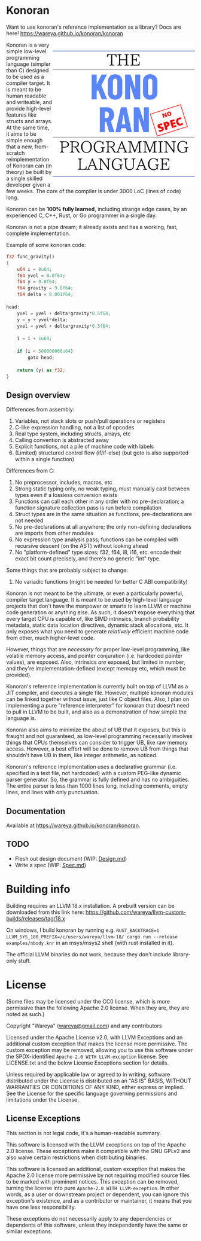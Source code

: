 # Konoran

Want to use konoran's reference implementation as a library? Docs are here! <https://wareya.github.io/konoran/konoran>

  <img align="right" width="380" src="logo.png" style="float: right">

Konoran is a very simple low-level programming language (simpler than C) designed to be used as a compiler target. It is meant to be human readable and writeable, and provide high-level features like structs and arrays. At the same time, it aims to be simple enough that a new, from-scratch reimplementation of Konoran can (in theory) be built by a single skilled developer given a few weeks. The core of the compiler is under 3000 LoC (lines of code) long.

Konoran can be **100% fully learned**, including strange edge cases, by an experienced C, C++, Rust, or Go programmer in a single day.

Konoran is not a pipe dream; it already exists and has a working, fast, complete implementation.

Example of some konoran code:

```rust
f32 func_gravity()
{
    u64 i = 0u64;
    f64 yvel = 0.0f64;
    f64 y = 0.0f64;
    f64 gravity = 9.8f64;
    f64 delta = 0.001f64;
    
head:
    yvel = yvel + delta*gravity*0.5f64;
    y = y + yvel*delta;
    yvel = yvel + delta*gravity*0.5f64;
    
    i = i + 1u64;
    
    if (i < 500000000u64)
        goto head;
    
    return (y) as f32;
}
```

## Design overview

Differences from assembly:

1) Variables, not stack slots or push/pull operations or registers
2) C-like expression handling, not a list of opcodes
3) Real type system, including structs, arrays, etc
4) Calling convention is abstracted away
5) Explicit functions, not a pile of machine code with labels
6) (Limited) structured control flow (if/if-else) (but goto is also supported within a single function)

Differences from C:

1) No preprocessor, includes, macros, etc
2) Strong static typing only, no weak typing, must manually cast between types even if a lossless conversion exists
3) Functions can call each other in any order with no pre-declaration; a function signature collection pass is run before compilation
4) Struct types are in the same situation as functions, pre-declarations are not needed
5) No pre-declarations at all anywhere; the only non-defining declarations are imports from other modules
6) No expression type analysis pass; functions can be compiled with recursive descent (on the AST) without looking ahead
7) No "platform-defined" type sizes; f32, f64, i8, i16, etc. encode their exact bit count precisely, and there's no generic "int" type.

Some things that are probably subject to change:

1) No variadic functions (might be needed for better C ABI compatibility)

Konoran is not meant to be the ultimate, or even a particularly powerful, compiler target language. It is meant to be used by high-level language projects that don't have the manpower or smarts to learn LLVM or machine code generation or anything else. As such, it doesn't expose everything that every target CPU is capable of, like SIMD intrinsics, branch probability metadata, static data location directives, dynamic stack allocations, etc. It only exposes what you need to generate *relatively* efficient machine code from other, much higher-level code.

However, things that are *necessary* for proper low-level programming, like volatile memory access, and pointer conjuration (i.e. hardcoded pointer values), are exposed. Also, intrinsics *are* exposed, but limited in number, and they're implementation-defined (except memcpy etc, which must be provided).

Konoran's reference implementation is currently built on top of LLVM as a JIT compiler, and executes a single file. However, multiple konoran modules can be linked together without issue, just like C object files. Also, I plan on implementing a pure "reference interpreter" for konoran that doesn't need to pull in LLVM to be built, and also as a demonstration of how simple the language is.

Konoran also aims to minimize the about of UB that it exposes, but this is fraught and not guaranteed, as low-level programming necessarily involves things that CPUs themselves can consider to trigger UB, like raw memory access. However, a best effort will be done to remove UB from things that shouldn't have UB in them, like integer arithmetic, as noticed.

Konoran's reference implementation uses a declarative grammar (i.e. specified in a text file, not hardcoded) with a custom PEG-like dynamic parser generator. So, the grammar is fully defined and has no ambiguities. The entire parser is less than 1000 lines long, including comments, empty lines, and lines with only punctuation.

## Documentation

Available at <https://wareya.github.io/konoran/konoran>.

## TODO

- Flesh out design document (WIP: [Design.md](Design.md))
- Write a spec (WIP: [Spec.md](Spec.md))

# Building info

Building requires an LLVM 18.x installation. A prebuilt version can be downloaded from this link here: https://github.com/wareya/llvm-custom-builds/releases/tag/18.x

On windows, I build konoran by running e.g. `RUST_BACKTRACE=1 LLVM_SYS_180_PREFIX=/c/users/wareya/llvm-18/ cargo run --release examples/nbody.knr` in an msys/msys2 shell (with rust installed in it).

The official LLVM binaries do not work, because they don't include library-only stuff.

# License

(Some files may be licensed under the CC0 license, which is more permissive than the following Apache 2.0 license. When they are, they are noted as such.)

Copyright "Wareya" (wareya@gmail.com) and any contributors

Licensed under the Apache License v2.0, with LLVM Exceptions and an
additional custom exception that makes the license more permissive.
The custom exception may be removed, allowing you to use this software
under the SPDX-identified `Apache-2.0 WITH LLVM-exception` license. See
LICENSE.txt and the below License Exceptions section for details.

Unless required by applicable law or agreed to in writing, software
distributed under the License is distributed on an "AS IS" BASIS,
WITHOUT WARRANTIES OR CONDITIONS OF ANY KIND, either express or implied.
See the License for the specific language governing permissions and
limitations under the License.

## License Exceptions

This section is not legal code, it's a human-readable summary.

This software is licensed with the LLVM exceptions on top of the
Apache 2.0 license. These exceptions make it compatible with the GNU
GPLv2 and also waive certain restrictions when distributing binaries.

This software is licensed an additional, custom exception that makes the
Apache 2.0 license more permissive by not requiring modified source
files to be marked with prominent notices. This exception can be
removed, turning the license into pure `Apache-2.0 WITH LLVM-exception`.
In other words, as a user or downstream project or dependent, you can
ignore this exception's existence, and as a contributor or maintainer,
it means that you have one less responsibility.

These exceptions do not necessarily apply to any dependencies or
dependents of this software, unless they independently have the same or
similar exceptions.
